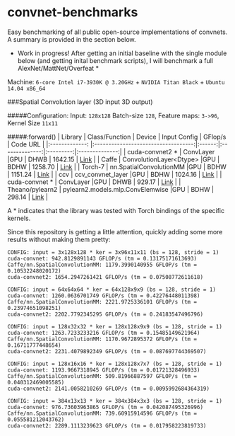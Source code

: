 convnet-benchmarks
==================

Easy benchmarking of all public open-source implementations of convnets.
A summary is provided in the section below.

* Work in progress! After getting an initial baseline with the single module below (and getting inital benchmark scripts), I will benchmark a full AlexNet/MattNet/Overfeat *

Machine: `6-core Intel i7-3930K @ 3.20GHz` + `NVIDIA Titan Black` + `Ubuntu 14.04 x86_64`

###Spatial Convolution layer (3D input 3D output)


#####Configuration: Input: `128x128` Batch-size `128`, Feature maps: `3->96`,  Kernel Size `11x11`

#####:forward()
| Library         | Class/Function                      | Device | Input Config   | GFlop/s   | Code URL       |
|:-------------:  |:-----------------------------------:|:------:|:--------------:|:---------:|:--------------:|
| cuda-convnet2 * | ConvLayer                           |GPU     | DHWB           | 1642.15 | [Link](https://github.com/soumith/cuda-convnet2.torch/blob/master/cudaconv3/src/filter_acts.cu) |
| Caffe           | ConvolutionLayer\<Dtype>            |GPU     | BDHW           | 1258.70 | [Link](https://github.com/BVLC/caffe/blob/master/src/caffe/layers/conv_layer.cu) |
| Torch-7         | nn.SpatialConvolutionMM             |GPU     | BDHW           | 1151.24 | [Link](https://github.com/torch/cunn/blob/spatialconvmm/SpatialConvolutionMM.cu) |
| ccv             | ccv_convnet_layer                   |GPU     | BDHW           | 1024.16 | [Link](https://github.com/liuliu/ccv/blob/unstable/lib/cuda/cwc_convnet.cu) |
| cuda-convnet *  | ConvLayer                           |GPU     | DHWB           | 929.17  | [Link](https://github.com/torch/cunn/blob/master/SpatialConvolutionCUDA/updateOutput.cu) |
| Theano/pylearn2 | pylearn2.models.mlp.ConvElemwise  |GPU     | BDHW           | 298.14  | [Link](https://github.com/lisa-lab/pylearn2/blob/master/pylearn2/models/mlp.py#L3080) |

A * indicates that the library was tested with Torch bindings of the specific kernels.

Since this repository is getting a little attention, quickly adding some more results without making them pretty:
```
CONFIG: input = 3x128x128 * ker = 3x96x11x11 (bs = 128, stride = 1)
cuda-convnet: 942.8129891143 GFLOP/s (tm = 0.13175171613693)
Caffe/nn.SpatialConvolutionMM: 1179.3990140955 GFLOP/s (tm = 0.10532248020172)
cuda-convnet2: 1654.2947261421 GFLOP/s (tm = 0.07508772611618)

CONFIG: input = 64x64x64 * ker = 64x128x9x9 (bs = 128, stride = 1)
cuda-convnet: 1260.0636701749 GFLOP/s (tm = 0.42276448011398)
Caffe/nn.SpatialConvolutionMM: 2221.9725336101 GFLOP/s (tm = 0.23974651098251)
cuda-convnet2: 2202.7792345295 GFLOP/s (tm = 0.24183547496796)

CONFIG: input = 128x32x32 * ker = 128x128x9x9 (bs = 128, stride = 1)
cuda-convnet: 1263.7233233216 GFLOP/s (tm = 0.15485149621964)
Caffe/nn.SpatialConvolutionMM: 1170.9672895372 GFLOP/s (tm = 0.16711777448654)
cuda-convnet2: 2231.4079892349 GFLOP/s (tm = 0.087697744369507)

CONFIG: input = 128x16x16 * ker = 128x128x7x7 (bs = 128, stride = 1)
cuda-convnet: 1193.9667318945 GFLOP/s (tm = 0.01721328496933)
Caffe/nn.SpatialConvolutionMM: 509.81966887597 GFLOP/s (tm = 0.040312469005585)
cuda-convnet2: 2141.0058210269 GFLOP/s (tm = 0.0095992684364319)

CONFIG: input = 384x13x13 * ker = 384x384x3x3 (bs = 128, stride = 1)
cuda-convnet: 976.73603963865 GFLOP/s (tm = 0.042087495326996)
Caffe/nn.SpatialConvolutionMM: 739.60915914596 GFLOP/s (tm = 0.055581212043762)
cuda-convnet2: 2289.1113239623 GFLOP/s (tm = 0.017958223819733)
```
